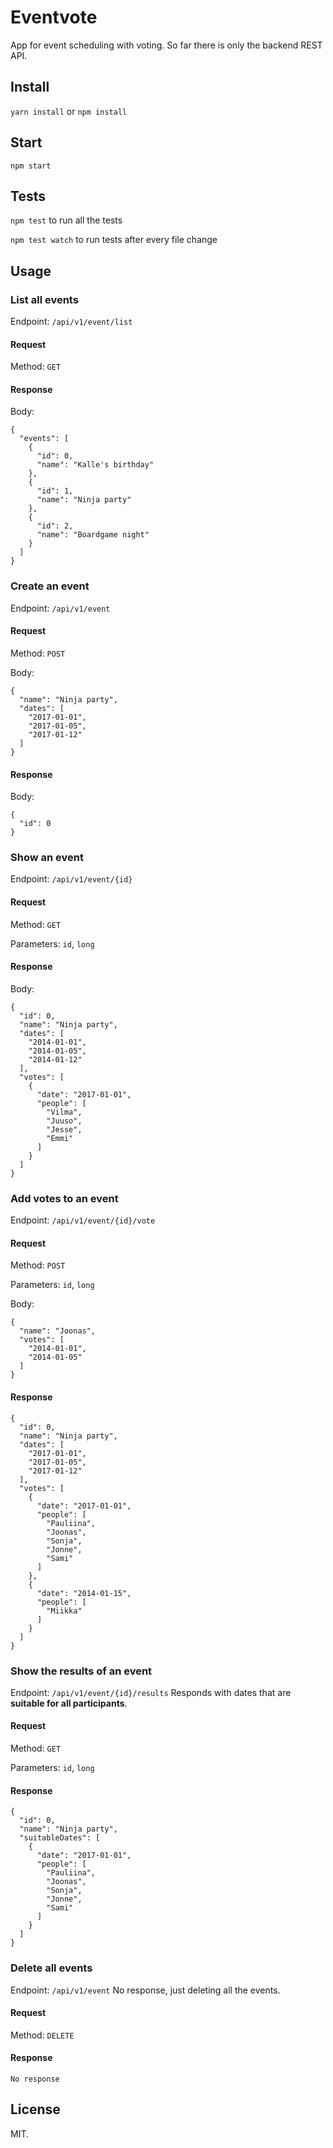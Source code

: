 # Eventvote

App for event scheduling with voting. So far there is only the backend REST API.

## Install

`yarn install` or `npm install`

## Start

`npm start`

## Tests

`npm test` to run all the tests

`npm test watch` to run tests after every file change

## Usage

### List all events
Endpoint: `/api/v1/event/list`

#### Request
Method: `GET`

#### Response
Body:

```
{
  "events": [
    {
      "id": 0,
      "name": "Kalle's birthday"
    },
    {
      "id": 1,
      "name": "Ninja party"
    },
    {
      "id": 2,
      "name": "Boardgame night"
    }
  ]
}
```

### Create an event
Endpoint: `/api/v1/event`

#### Request
Method: `POST`

Body:

```
{
  "name": "Ninja party",
  "dates": [
    "2017-01-01",
    "2017-01-05",
    "2017-01-12"
  ]
}
```

#### Response
Body:

```
{
  "id": 0
}
```

### Show an event
Endpoint: `/api/v1/event/{id}`

#### Request
Method: `GET`

Parameters: `id`, `long`

#### Response
Body:

```
{
  "id": 0,
  "name": "Ninja party",
  "dates": [
    "2014-01-01",
    "2014-01-05",
    "2014-01-12"
  ],
  "votes": [
    {
      "date": "2017-01-01",
      "people": [
        "Vilma",
        "Juuso",
        "Jesse",
        "Emmi"
      ]
    }
  ]
}
```

### Add votes to an event
Endpoint: `/api/v1/event/{id}/vote`

#### Request
Method: `POST`

Parameters: `id`, `long`

Body:

```
{
  "name": "Joonas",
  "votes": [
    "2014-01-01",
    "2014-01-05"
  ]
}
```

#### Response

```
{
  "id": 0,
  "name": "Ninja party",
  "dates": [
    "2017-01-01",
    "2017-01-05",
    "2017-01-12"
  ],
  "votes": [
    {
      "date": "2017-01-01",
      "people": [
        "Pauliina",
        "Joonas",
        "Sonja",
        "Jonne",
        "Sami"
      ]
    },
    {
      "date": "2014-01-15",
      "people": [
        "Miikka"
      ]
    }
  ]
}
```

### Show the results of an event
Endpoint: `/api/v1/event/{id}/results`
Responds with dates that are **suitable for all participants**.

#### Request
Method: `GET`

Parameters: `id`, `long`

#### Response

```
{
  "id": 0,
  "name": "Ninja party",
  "suitableDates": [
    {
      "date": "2017-01-01",
      "people": [
        "Pauliina",
        "Joonas",
        "Sonja",
        "Jonne",
        "Sami"
      ]
    }
  ]
}
```

### Delete all events
Endpoint: `/api/v1/event`
No response, just deleting all the events.

#### Request
Method: `DELETE`

#### Response

```
No response
```

## License

MIT.

